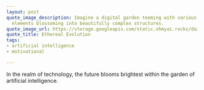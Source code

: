 ```yaml
---
layout: post
quote_image_description: Imagine a digital garden teeming with various futuristic
  elements blossoming into beautifully complex structures.
quote_image_url: https://storage.googleapis.com/static.ohmyai.rocks/daily/2024-03-22.jpg
quote_title: Ethereal Evolution
tags:
- artificial intelligence
- motivational

---
```


In the realm of technology, the future blooms brightest within the garden of artificial intelligence.